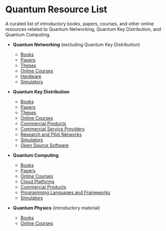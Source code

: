 # Quantum Resource List

A curated list of introductory books, papers, courses, and other online resources related to Quantum Networking, Quantum Key Distribution, and Quantum Computing.

* **Quantum Networking** (excluding Quantum Key Distribution)
  * [Books](quantum-networking-books.md)
  * [Papers](https://www.zotero.org/groups/2918545/bruno_rijsman_quantum_resources_list/collections/YCZ5YBIC)
  * [Theses](https://www.zotero.org/groups/2918545/bruno_rijsman_quantum_resources_list/collections/3Q9IYKRT)
  * [Online Courses](quantum-networking-online-courses.md)
  * [Hardware](quantum-networking-hardware.md)
  * [Simulators](quantum-networking-simulators.md)

* **Quantum Key Distribution**
  * [Books](quantum-key-distribution-books.md)
  * [Papers](https://www.zotero.org/groups/2918545/bruno_rijsman_quantum_resources_list/collections/QA3XYM2G)
  * [Theses](quantum-key-distribution-theses.md)
  * [Online Courses](quantum-key-distribution-online-courses.md)
  * [Commercial Products](quantum-key-distribution-commercial-products.md)
  * [Commercial Service Providers](quantum-key-distribution-commercial-service-providers.md)
  * [Research and Pilot Networks](quantum-key-distribution-research-and-pilot-networks.md)
  * [Simulators](quantum-key-distribution-simulators.md)
  * [Open Source Software](quantum-key-distribution-open-source-software.md)

* **Quantum Computing**
  * [Books](quantum-computing-books.md)
  * [Papers](https://www.zotero.org/groups/2918545/bruno_rijsman_quantum_resources_list/collections/YB29IF3R)
  * [Online Courses](quantum-computing-online-courses.md)
  * [Cloud Platforms](quantum-computing-cloud-platforms.md)
  * [Commercial Products](quantum-computing-commercial-products.md)
  * [Programming Languages and Frameworks](quantum-computing-programming-languages-and-frameworks.md)
  * [Simulators](quantum-computing-simulators.md)
 
* **Quantum Physics** (introductory material)
  * [Books](quantum-physics-books.md)
  * [Online Courses](quantum-physics-online-courses.md)


